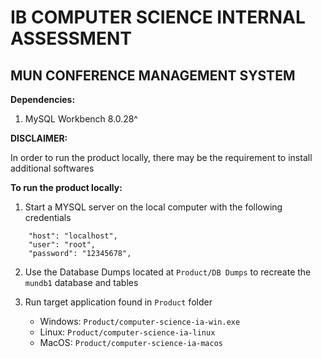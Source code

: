 # IB COMPUTER SCIENCE INTERNAL ASSESSMENT
## MUN CONFERENCE MANAGEMENT SYSTEM

**Dependencies:**
1. MySQL Workbench 8.0.28^

**DISCLAIMER:**

In order to run the product locally, there may be the requirement to install additional softwares

**To run the product locally:**
1. Start a MYSQL server on the local computer with the following credentials

```
    "host": "localhost",
    "user": "root",
    "password": "12345678",
```

2. Use the Database Dumps located at ```Product/DB Dumps``` to recreate the ```mundb1``` database and tables

3. Run target application found in ```Product``` folder 
	
	* Windows: ```Product/computer-science-ia-win.exe```
	* Linux: ```Product/computer-science-ia-linux```
	* MacOS: ```Product/computer-science-ia-macos```
